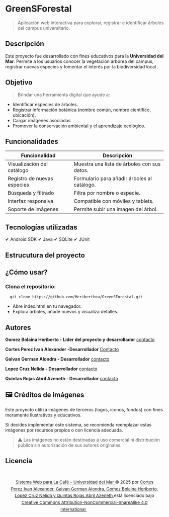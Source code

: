 # GreenSForestal
> Aplicación web interactiva para explorar, registrar e identificar árboles del campus universitario.

## Descripción

Este proyecto fue desarrollado con fines educativos para la **Universidad del Mar**. 
Permite a los usuarios conocer la vegetación arbórea del campus, registrar nuevas especies y fomentar el interés por la biodiversidad local .


## Objetivo

> Brindar una herramienta digital que ayude a:
- Identificar especies de árboles.
- Registrar información botánica (nombre común, nombre científico, ubicación).
- Cargar imágenes asociadas.
- Promover la conservación ambiental y el aprendizaje ecológico.

## Funcionalidades

| Funcionalidad                      | Descripción |
|------------------------------------|----------------|
| Visualización del catálogo         | Muestra una lista de árboles con sus datos. |
| Registro de nuevas especies        | Formulario para añadir árboles al catálogo. |
| Búsqueda y filtrado                |  Filtra por nombre o especie. |
| Interfaz responsiva                | Compatible con móviles y tablets. |
| Soporte de imágenes                | Permite subir una imagen del árbol. |

## Tecnologías utilizadas
✔ Android SDK
✔ Java
✔ SQLite
✔ JUnit

## Estrucutura del proyecto


 ## ¿Cómo usar?
### Clona el repositorio:
      git clone https://github.com/Heriberthou/GreenSForestal.git

- Abre index.html en tu navegador.
- Explora árboles, añade nuevos y visualiza detalles.

## Autores
**Gomez Bolaina Heriberto - Lider del proyecto y desarrollador**  [contacto](https://github.com/Heriberthou)

**Cortes Perez Ivan Alexander -Desarrollador** [Contacto](https://github.com/Alex77071)

**Galvan German Alondra - Desarrollador** [contacto](https://github.com/alol-g)

**Lopez Cruz Nelida - Desarrollador**  [contacto](https://github.com/NellyLop)

**Quintas Rojas Abril Azeneth - Desarrollador** [contacto](https://github.com/AbrilAz)


## 🖼️ Créditos de imágenes

Este proyecto utiliza imágenes de terceros (logos, íconos, fondos) con fines meramente ilustrativos y educativos.  

Si decides implementar este sistema, se recomienda reemplazar estas imágenes por recursos propios o con licencia adecuada.

> ⚠️ Las imágenes no están destinadas a uso comercial ni distribución pública sin autorización de sus autores originales.

## Licencia
<footer style="font-size: 0.85rem; text-align: center; line-height: 1.6; padding: 1em;">
  <p>
    <a href="https://github.com/Heriberthou/ProyectoTW.git" target="_blank">
      Sistema Web para La Café – Universidad del Mar
    </a> © 2025 por 
    <a href="https://creativecommons.org" target="_blank">
      Cortes Perez Ivan Alexander, Galvan German Alondra, Gomez Bolaina Heriberto, Lopez Cruz Nelida y Quintas Rojas Abril Azeneth
    </a> está licenciado bajo 
    <a href="https://creativecommons.org/licenses/by-nc-sa/4.0/" target="_blank">
      Creative Commons Attribution-NonCommercial-ShareAlike 4.0 International
    </a>
    <span style="display: inline-flex; align-items: center; gap: .2em; margin-left: .5em;">
      <img src="https://mirrors.creativecommons.org/presskit/icons/cc.svg" style="width: 1em; height: 1em; vertical-align: middle;">
      <img src="https://mirrors.creativecommons.org/presskit/icons/by.svg" style="width: 1em; height: 1em; vertical-align: middle;">
      <img src="https://mirrors.creativecommons.org/presskit/icons/nc.svg" style="width: 1em; height: 1em; vertical-align: middle;">
      <img src="https://mirrors.creativecommons.org/presskit/icons/sa.svg" style="width: 1em; height: 1em; vertical-align: middle;">
    </span>
  </p>
</footer>
